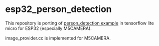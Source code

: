 # esp32_person_detection

This repository is porting of [person_detection example](https://github.com/tensorflow/tensorflow/tree/master/tensorflow/lite/experimental/micro/examples/person_detection
) in tensorflow lite micro for ESP32 (especially M5CAMERA).

image_provider.cc is implemented for M5CAMERA.
